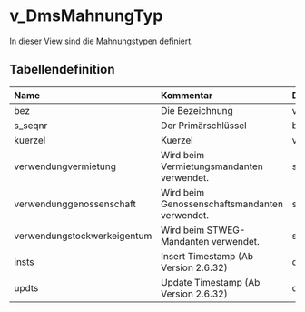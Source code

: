 # v_DmsMahnungTyp

In dieser View sind die Mahnungstypen definiert.

## Tabellendefinition

| Name                        | Kommentar                                     | Datentyp | Länge | Nullable |
| :-------------------------- | :-------------------------------------------- | :------- | ----: | :------: |
| bez                         | Die Bezeichnung                               | varchar  |   100 |    N     |
| s_seqnr                     | Der Primärschlüssel                           | bigint   |    64 |    N     |
| kuerzel                     | Kuerzel                                       | varchar  |   100 |    N     |
| verwendungvermietung        | Wird beim Vermietungsmandanten verwendet.     | smallint |    16 |    N     |
| verwendunggenossenschaft    | Wird beim Genossenschaftsmandanten verwendet. | smallint |    16 |    N     |
| verwendungstockwerkeigentum | Wird beim STWEG-Mandanten verwendet.          | smallint |    16 |    N     |
| insts                       | Insert Timestamp (Ab Version 2.6.32)          | date     |       |    N     |
| updts                       | Update Timestamp (Ab Version 2.6.32)          | date     |       |    N     |
